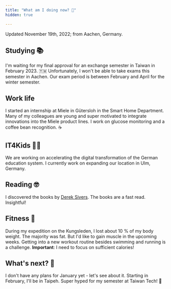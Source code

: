 ```yaml
---
title: "What am I doing now? 🤔"
hidden: true

---
```


Updated November 19th, 2022; from Aachen, Germany.

## Studying 📚

I'm waiting for my final approval for an exchange semester in Taiwan in February 2023. 🇹🇼 Unfortunately, I won't be able to take exams this semester in Aachen. Our exam period is between February and April for the winter semester. 

## Work life 

I started an internship at Miele in Gütersloh in the Smart Home Department. Many of my colleagues are young and super motivated to integrate innovations into the Miele product lines. I work on glucose monitoring and a coffee bean recognition. ☕️

## IT4Kids 🧑‍🏫

We are working on accelerating the digital transformation of the German education system. I currently work on expanding our location in Ulm, Germany.

## Reading 🤓

I discovered the books by [Derek Sivers](https://sive.rs). The books are a fast read. Insightful! 

## Fitness 💪

During my expedition on the Kungsleden, I lost about 10 % of my body weight. The majority was fat. But I'd like to gain muscle in the upcoming weeks. Getting into a new workout routine besides swimming and running is a challenge. **Important**: I need to focus on sufficient calories!

## What's next? 🔮

I don't have any plans for January yet - let's see about it. Starting in February, I'll be in Taipeh. Super hyped for my semester at Taiwan Tech! 🚀


